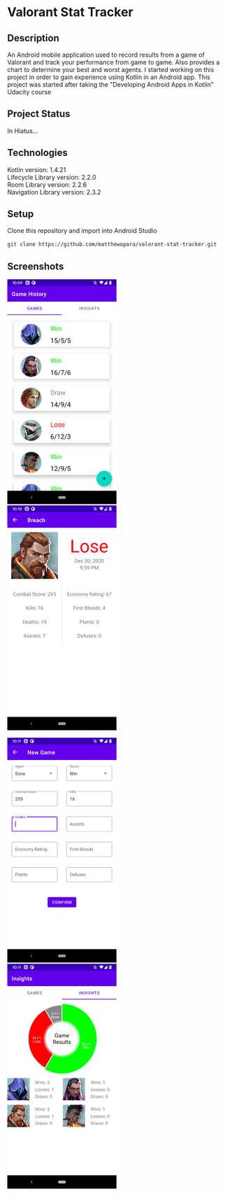 # Valorant Stat Tracker

## Description
An Android mobile application used to record results from a game of Valorant and track your performance from game to game. Also provides a chart to determine your best and worst agents. I started working on this project in order to gain experience using Kotlin in an Android app. This project was started after taking the "Developing Android Apps in Kotlin" Udacity course
## Project Status
In Hiatus...

## Technologies
Kotlin version: 1.4.21  
Lifecycle Library version: 2.2.0  
Room Library version: 2.2.6  
Navigation Library version: 2.3.2  

## Setup
Clone this repository and import into Android Studio  
```bash
git clone https://github.com/matthewopara/valorant-stat-tracker.git
```

## Screenshots
<img src="./screenshots/screenshot_game_history.png" width="250"> &nbsp;&nbsp;&nbsp;&nbsp;&nbsp;
<img src="./screenshots/screenshot_game_info.png" width="250"> &nbsp;&nbsp;&nbsp;&nbsp;&nbsp;

<img src="./screenshots/screenshot_new_game.png" width="250"> &nbsp;&nbsp;&nbsp;&nbsp;&nbsp;
<img src="./screenshots/screenshot_insights.png" width="250">


